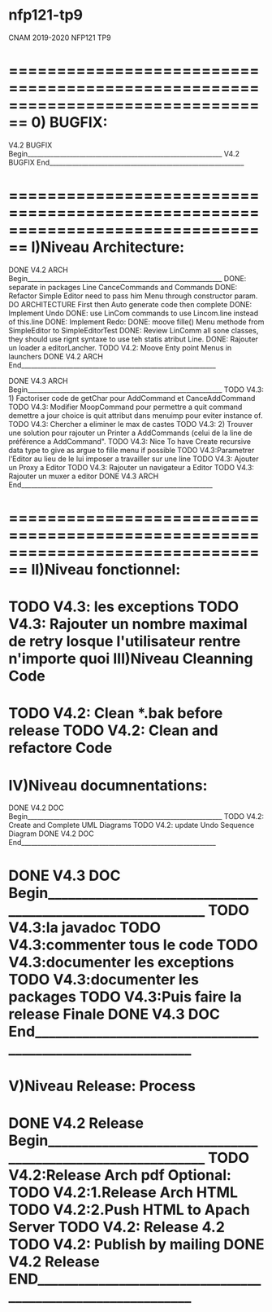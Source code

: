 # nfp121-tp9
CNAM 2019-2020 NFP121 TP9

================================================================================
0) BUGFIX:
================================================================================
V4.2 BUGFIX Begin____________________________________________________________
V4.2 BUGFIX End____________________________________________________________

================================================================================
I)Niveau Architecture:
================================================================================

DONE V4.2 ARCH Begin____________________________________________________________
DONE: separate in packages Line CanceCommands and Commands
DONE: Refactor Simple Editor need to pass him Menu through constructor param. DO ARCHITECTURE First then Auto generate code then complete
DONE: Implement Undo
DONE: use LinCom  commands to use Lincom.line instead of this.line
DONE: Implement Redo:
DONE: moove fille() Menu methode from SimpleEditor to SimpleEditorTest
DONE: Review LinComm all sone classes, they should use rignt syntaxe to use teh statis atribut Line.
DONE: Rajouter un loader a editorLancher.
TODO V4.2: Moove Enty point Menus in launchers
DONE V4.2 ARCH End____________________________________________________________

DONE V4.3 ARCH Begin____________________________________________________________
TODO V4.3: 1) Factoriser code de getChar pour AddCommand et CanceAddCommand
TODO V4.3:  Modifier MoopCommand pour permettre a quit command demettre a jour choice is quit attribut dans menuimp pour eviter instance of.
TODO V4.3: Chercher a eliminer le max de castes
TODO V4.3: 2) Trouver une solution pour rajouter un Printer a AddCommands (celui de la line de préférence a AddCommand".
TODO V4.3: Nice To have   Create recursive data type to give as argue to fille menu if possible
TODO V4.3:Parametrer l'Editor au lieu de le lui imposer a travailler sur une line
TODO V4.3: Ajouter un Proxy a Editor
TODO V4.3: Rajouter un navigateur a Editor
TODO V4.3: Rajouter un muxer a editor
DONE V4.3 ARCH End___________________________________________________________

================================================================================
II)Niveau fonctionnel:
================================================================================
TODO V4.3: les exceptions
TODO V4.3: Rajouter un nombre maximal de retry losque l'utilisateur rentre n'importe quoi
III)Niveau Cleanning Code
================================================================================
TODO V4.2: Clean *.bak before release
TODO V4.2: Clean and refactore Code
================================================================================
IV)Niveau documnentations:
================================================================================
DONE V4.2 DOC Begin____________________________________________________________
TODO V4.2: Create and Complete UML Diagrams
TODO V4.2: update Undo Sequence Diagram
DONE V4.2 DOC End____________________________________________________________

DONE V4.3 DOC Begin____________________________________________________________
TODO V4.3:la javadoc
TODO V4.3:commenter tous le code
TODO V4.3:documenter les exceptions
TODO V4.3:documenter les packages
TODO V4.3:Puis faire la release Finale
DONE V4.3 DOC End____________________________________________________________
================================================================================
V)Niveau Release: Process
================================================================================
DONE V4.2 Release Begin____________________________________________________________
TODO V4.2:Release Arch pdf
        Optional:
            TODO V4.2:1.Release Arch HTML
            TODO V4.2:2.Push HTML to Apach Server
TODO V4.2: Release 4.2
TODO V4.2: Publish by mailing
DONE V4.2 Release END____________________________________________________________
================================================================================

